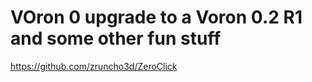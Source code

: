# VOron 0 upgrade to a Voron 0.2 R1 and some other fun stuff


https://github.com/zruncho3d/ZeroClick
